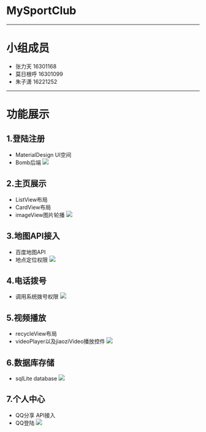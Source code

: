 # **MySportClub**

----------

# 小组成员 
+ 张力天      16301168 
+ 莫日根呼    16301099
+ 朱子潇      16221252

----------

# 功能展示
## 1.登陆注册
+ MaterialDesign UI空间
+ Bomb后端
![](/screenShot/login.gif)
## 2.主页展示
+ ListView布局
+ CardView布局
+ imageView图片轮播
![](/screenShot/homePage.gif)
## 3.地图API接入
+ 百度地图API
+ 地点定位权限
![](/screenShot/map.gif)
## 4.电话拨号
+ 调用系统拨号权限
![](/screenShot/phone.gif)
## 5.视频播放
+ recycleView布局
+ videoPlayer以及jiaoziVideo播放控件
![](/screenShot/video.gif)
## 6.数据库存储
+ sqlLite database
![](/screenShot/database.gif)
## 7.个人中心
+ QQ分享 API接入
+ QQ登陆
![](/screenShot/user.gif)

